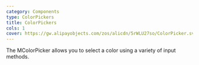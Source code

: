 ```yaml
---
category: Components
type: ColorPickers
title: ColorPickers
cols: 1
cover: https://gw.alipayobjects.com/zos/alicdn/5rWLU27so/ColorPicker.svg
---
```


The MColorPicker allows you to select a color using a variety of input methods.